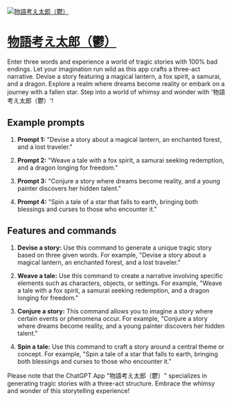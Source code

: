 [![物語考え太郎（鬱）](https://files.oaiusercontent.com/file-JBl5cj94QjEeyAf8lrsswmb0?se=2123-10-17T14%3A24%3A45Z&sp=r&sv=2021-08-06&sr=b&rscc=max-age%3D31536000%2C%20immutable&rscd=attachment%3B%20filename%3D2dbf57a8-9a91-4fa2-8ce6-dcf7e3940e25.png&sig=SuJs5FVLL4GbUchkv15ucT6A1jMgJSJ5hdxIJfn0vaQ%3D)](https://chat.openai.com/g/g-tmRodyj0x-wu-yu-kao-etai-lang-yu)

# [物語考え太郎（鬱）](https://chat.openai.com/g/g-tmRodyj0x-wu-yu-kao-etai-lang-yu)

Enter three words and experience a world of tragic stories with 100% bad endings. Let your imagination run wild as this app crafts a three-act narrative. Devise a story featuring a magical lantern, a fox spirit, a samurai, and a dragon. Explore a realm where dreams become reality or embark on a journey with a fallen star. Step into a world of whimsy and wonder with '物語考え太郎（鬱）'!

## Example prompts

1. **Prompt 1:** "Devise a story about a magical lantern, an enchanted forest, and a lost traveler."

2. **Prompt 2:** "Weave a tale with a fox spirit, a samurai seeking redemption, and a dragon longing for freedom."

3. **Prompt 3:** "Conjure a story where dreams become reality, and a young painter discovers her hidden talent."

4. **Prompt 4:** "Spin a tale of a star that falls to earth, bringing both blessings and curses to those who encounter it."


## Features and commands

1. **Devise a story:** Use this command to generate a unique tragic story based on three given words. For example, "Devise a story about a magical lantern, an enchanted forest, and a lost traveler."

2. **Weave a tale:** Use this command to create a narrative involving specific elements such as characters, objects, or settings. For example, "Weave a tale with a fox spirit, a samurai seeking redemption, and a dragon longing for freedom."

3. **Conjure a story:** This command allows you to imagine a story where certain events or phenomena occur. For example, "Conjure a story where dreams become reality, and a young painter discovers her hidden talent."

4. **Spin a tale:** Use this command to craft a story around a central theme or concept. For example, "Spin a tale of a star that falls to earth, bringing both blessings and curses to those who encounter it."

Please note that the ChatGPT App "物語考え太郎（鬱）" specializes in generating tragic stories with a three-act structure. Embrace the whimsy and wonder of this storytelling experience!